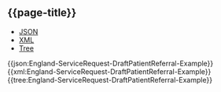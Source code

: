 ## {{page-title}}

<div class="nhsd-!t-margin-bottom-6">
  <ul class="nav nav-tabs" role="tablist">
        <li role="presentation" class="active">
            <a href="#JSON" role="tab" data-toggle="tab">JSON</a>
        </li>
         <li role="presentation">
            <a href="#XML" role="tab" data-toggle="tab">XML</a>
        </li>
        <li role="presentation">
            <a href="#Tree" role="tab" data-toggle="tab">Tree</a>
        </li>
  </ul>
    
  <div class="tab-content snippet">
    <div id="JSON" role="tabpanel" class="tab-pane active">
{{json:England-ServiceRequest-DraftPatientReferral-Example}}
    </div>
    <div id="XML" role="tabpanel" class="tab-pane">
{{xml:England-ServiceRequest-DraftPatientReferral-Example}}
    </div>
    <div id="Tree" role="tabpanel" class="tab-pane">
{{tree:England-ServiceRequest-DraftPatientReferral-Example}}
    </div>
  </div>
</div>